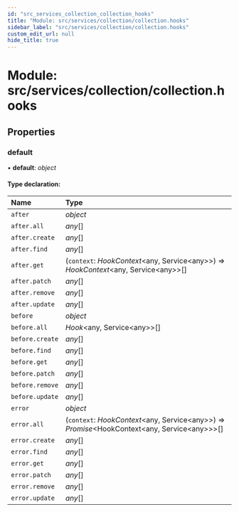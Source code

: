 ```yaml
---
id: "src_services_collection_collection_hooks"
title: "Module: src/services/collection/collection.hooks"
sidebar_label: "src/services/collection/collection.hooks"
custom_edit_url: null
hide_title: true
---
```


# Module: src/services/collection/collection.hooks

## Properties

### default

• **default**: *object*

#### Type declaration:

Name | Type |
:------ | :------ |
`after` | *object* |
`after.all` | *any*[] |
`after.create` | *any*[] |
`after.find` | *any*[] |
`after.get` | (`context`: *HookContext*<any, Service<any\>\>) => *HookContext*<any, Service<any\>\>[] |
`after.patch` | *any*[] |
`after.remove` | *any*[] |
`after.update` | *any*[] |
`before` | *object* |
`before.all` | *Hook*<any, Service<any\>\>[] |
`before.create` | *any*[] |
`before.find` | *any*[] |
`before.get` | *any*[] |
`before.patch` | *any*[] |
`before.remove` | *any*[] |
`before.update` | *any*[] |
`error` | *object* |
`error.all` | (`context`: *HookContext*<any, Service<any\>\>) => *Promise*<HookContext<any, Service<any\>\>\>[] |
`error.create` | *any*[] |
`error.find` | *any*[] |
`error.get` | *any*[] |
`error.patch` | *any*[] |
`error.remove` | *any*[] |
`error.update` | *any*[] |
